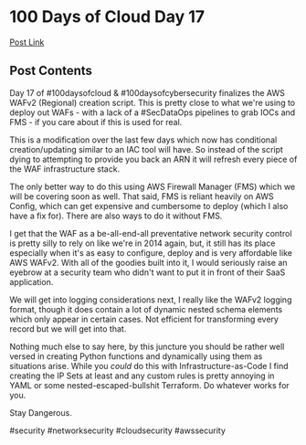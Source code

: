 # 100 Days of Cloud Day 17

[Post Link](https://www.linkedin.com/feed/update/urn:li:share:6986785181017763840/)

## Post Contents

Day 17 of #100daysofcloud & #100daysofcybersecurity finalizes the AWS WAFv2 (Regional) creation script. This is pretty close to what we're using to deploy out WAFs - with a lack of a #SecDataOps pipelines to grab IOCs and FMS - if you care about if this is used for real.

This is a modification over the last few days which now has conditional creation/updating similar to an IAC tool will have. So instead of the script dying to attempting to provide you back an ARN it will refresh every piece of the WAF infrastructure stack.

The only better way to do this using AWS Firewall Manager (FMS) which we will be covering soon as well. That said, FMS is reliant heavily on AWS Config, which can get expensive and cumbersome to deploy (which I also have a fix for). There are also ways to do it without FMS.

I get that the WAF as a be-all-end-all preventative network security control is pretty silly to rely on like we're in 2014 again, but, it still has its place especially when it's as easy to configure, deploy and is very affordable like AWS WAFv2. With all of the goodies built into it, I would seriously raise an eyebrow at a security team who didn't want to put it in front of their SaaS application.

We will get into logging considerations next, I really like the WAFv2 logging format, though it does contain a lot of dynamic nested schema elements which only appear in certain cases. Not efficient for transforming every record but we will get into that.

Nothing much else to say here, by this juncture you should be rather well versed in creating Python functions and dynamically using them as situations arise. While you *could* do this with Infrastructure-as-Code I find creating the IP Sets at least and any custom rules is pretty annoying in YAML or some nested-escaped-bullshit Terraform. Do whatever works for you.

Stay Dangerous.

#security #networksecurity #cloudsecurity #awssecurity